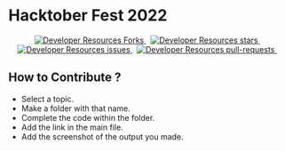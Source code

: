 # Hacktober Fest 2022

<p align="center">
  <a href="https://github.com/theritiktiwari/dev-resources/fork" target="blank">
    <img src="https://shields.io/github/forks/codingwalls/hacktober-2022?color=6063C5&style=for-the-badge" alt="Developer Resources Forks"/>
  </a> &nbsp;
  <a href="https://github.com/theritiktiwari/dev-resources/stargazers" target="blank">
    <img src="https://shields.io/github/stars/codingwalls/hacktober-2022?color=6063C5&style=for-the-badge" alt="Developer Resources stars"/>
  </a>&nbsp;
  <a href="https://github.com/theritiktiwari/dev-resources/issues">
    <img src="https://shields.io/github/issues/codingwalls/hacktober-2022?color=default&style=for-the-badge" alt="Developer Resources issues"/>
  </a>&nbsp;
  <a href="https://github.com/theritiktiwari/dev-resources/pulls" target="blank">
    <img src="https://shields.io/github/issues-pr/codingwalls/hacktober-2022?color=default&style=for-the-badge" alt="Developer Resources pull-requests"/>
  </a>&nbsp;
</p>

## How to Contribute ?
- Select a topic.
- Make a folder with that name.
- Complete the code within the folder.
- Add the link in the main file.
- Add the screenshot of the output you made.
